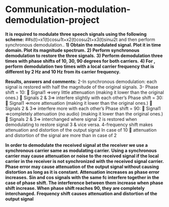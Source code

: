 # Communication-modulation-demodulation-project

**It is required to modulate three speech signals using the following scheme:**
##s(t)=x1(t)cosω1t+x2(t)cosω2t+x3(t)sinω2t
and then perform synchronous demodulation..
**1) Obtain the modulated signal. Plot it in time domain. Plot its magnitude spectrum.**
**2) Perform synchronous demodulation to restore the three signals.**
**3) Perform demodulation three times with phase shifts of 10, 30, 90 degrees for both carriers.**
**4) For , perform demodulation two times with a local carrier frequency that is different by 2 Hz and 10 Hz from its carrier frequency.**

**Results, answers and comments:**
2-In synchronous demodulation: each signal is restored with half the magnitude of the original 
signals.
3- Phase shift = 10:
 Signal1 =>very little attenuation (making it lower than the original ones.)
 Signals 2 & 3=> interfere slightly with each other’s
 Phase shift = 30:
 Signal1 =>more attenuation (making it lower than the original ones.)
 Signals 2 & 3=> interfere more with each other’s
Phase shift = 90:
 Signal1 =>completely attenuation (no audio) (making it lower than the original ones.)
 Signals 2 & 3=> interchanged where signal 2 is restored when demodulating to 
restore signal 3 & vice versa.
4-frequency shift makes attenuation and distortion of the output signal
In case of 10  attenuation and distortion of the signal are more than in case of 2

**In order to demodulate the received signal at the receiver we use a synchronous carrier same as modulating carrier.**
**Using a synchronous carrier may cause attenuation or noise to the received signal if the local carrier in the receiver is not synchronized with the received signal carrier.**
**Phase error may cause attenuation of the output signal without causing distortion as long as it is constant. Attenuation increases as phase error increases.**
**Sin and cos signals with the same fc interfere together in the case of phase shift. The interference between them increase when phase shift increase. When phase shift reaches 90, they are completely interchanged.**
**Frequency shift causes attenuation and distortion of the output signal**
